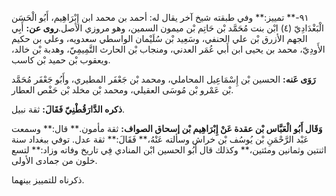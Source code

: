 ٩١-** تمييز:** وفي طبقته شيخ آخر يقال له: أحمد بن محمد ابن إِبْرَاهِيم، أَبُو الْحَسَن الْبَغْدَادِيّ (٤) ابْن بنت مُحَمَّد بْن حَاتِم بْن ميمون السمين، وهو مروزي الأصل.**روى عن:** أَبِي الجهم الأزرق بْن علي الحنفي، وسَعِيد بْن سُلَيْمان الواسطي سعدويه، وعلي بن حكيم الأَودِيّ، محمد بن يحيى ابن أَبي عُمَر العدني، ومنجاب بْن الحارث التَّمِيمِيّ، وهدبة بْن خالد، ويعقوب بْن حميد بْن كاسب.

**رَوَى عَنه:** الحسين بْن إِسْمَاعِيل المحاملي، ومحمد بْن جَعْفَر المطيري، وأَبُو جَعْفَر مُحَمَّد بْن عَمْرو بْن مُوسَى العقيلي، ومحمد بْن مخلد بْن حَفْص العطار.

**ذكره الدَّارَقُطْنِيّ فَقَالَ:** ثقة نبيل.

**وَقَال أَبُو الْعَبَّاس بْن عقدة عَنْ إِبْرَاهِيم بْن إسحاق الصواف:** ثقة مأمون.** قال:** وسمعت عَبْد الرَّحْمَنِ بْن يُوسُف بْن خراش وسألته عَنْهُ،** فَقَالَ:** ثقة عدل. توفي ببغداد سنة اثنتين وثمانين ومئتين،** وكذلك قال أَبُو الحسين ابْن المنادي فِي تاريخ وفاته وزاد:** لتسع خلون من جمادى الأولى.

ذكرناه للتمييز بينهما.